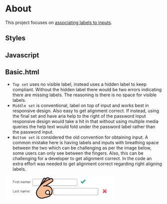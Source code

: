 # About

This project focuses on [associating labels to inputs](https://www.w3.org/WAI/WCAG21/Techniques/html/H44).

<style type="text/css">
	img[alt=thumbNail] { width: 350px; }
</style>

## Styles

## Javascript


## Basic.html

- `Top set` uses no visible label, instead uses a hidden label to keep compliant. Without the hidden label there would be two errors indicating there are missing labels. The reasoning is there is no space for visible labels.
- `Middle set` is conventional, label on top of input and works best in responsive design. Also easy to get alignment correct. If instead, using the final set and have aria help to the right of the password input responsive design would take a hit in that without using multiple media queries the help text would fold under the password label rather than the password input.
- `Bottom set` is considered the old convention for obtaining input. A common mistake here is having labels and inputs with breathing space between the two which can be challenging as per the image below, some users can only see between the fingers. Also, this can be challenging for a developer to get alignment correct. In the code an extra effort was needed to get alignment correct regarding right aligning labels.

[<img src="assets/Figure1.png" alt="thumbNail"/>](assets/Figure1.png)


